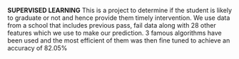 **SUPERVISED LEARNING**
This is a project to determine if the student is likely to graduate or not and hence provide them timely intervention. 
We use data from a school that includes previous pass, fail data along with 28 other features which we use to make our prediction.
3 famous algorithms have been used and the most efficient of them was then fine tuned to achieve an accuracy of 82.05%
